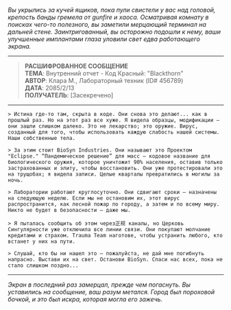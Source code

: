 _Вы укрылись за кучей ящиков, пока пули свистели у вас над головой, крепость банды гремела от gunfire и хаоса. Осматривая комнату в поисках чего-то полезного, вы заметили мерцающий терминал на дальней стене. Заинтригованный, вы осторожно подошли к нему, ваши улучшенные имплантами глаза уловили свет едва работающего экрана._

---

> **РАСШИФРОВАННОЕ СООБЩЕНИЕ**  
> **ТЕМА**: Внутренний отчет - Код Красный: "Blackthorn"  
> **АВТОР**: Клара М., Лабораторный техник (ID# 456789)  
> **ДАТА**: 2085/2/13  
> **ПОЛУЧАТЕЛЬ**: [Засекречено]

---

`> Истина где-то там, скрыта в коде. Они снова это делают... как в прошлый раз. Но на этот раз все хуже. Я видела образцы, модификации — они зашли слишком далеко. Это не лекарство; это оружие. Вирус, созданный для того, чтобы использовать каждую слабость нашей системы. Наши собственные тела.`

`> За этим стоит BioSyn Industries. Они называют это Проектом "Eclipse." “Пандемическое решение” для масс — кодовое название для биологического оружия, которое уничтожит 90% населения, оставив только застрахованных и элиту, чтобы восстановить. Они уже протестировали это на трущобах; я видела записи. Целые кварталы превратились в могилы за ночь.`

`> Лаборатории работают круглосуточно. Они сдвигают сроки — назначены на следующую неделю. Если мы не остановим их, этот вирус распространится, как лесной пожар по городу, а затем и по всему миру. Никто не будет в безопасности — даже мы.`

`> Я пыталась сообщить об этом через正规 каналы, но Церковь Сингулярности уже отключила все линии связи. Они покупают молчание кредитами и страхом. Trauma Team наготове, чтобы устранить любого, кто встанет у них на пути.`

`> Слушай, кто бы ни нашел это — пожалуйста, не дай мне погибнуть напрасно. Выстави их на свет. Останови BioSyn. Спаси нас всех, пока не стало слишком поздно...`

---

_Экран в последний раз замерцал, прежде чем погаснуть. Вы уставились на сообщение, ваш разум метался. Город был пороховой бочкой, и это был искра, которая могла его зажечь._
